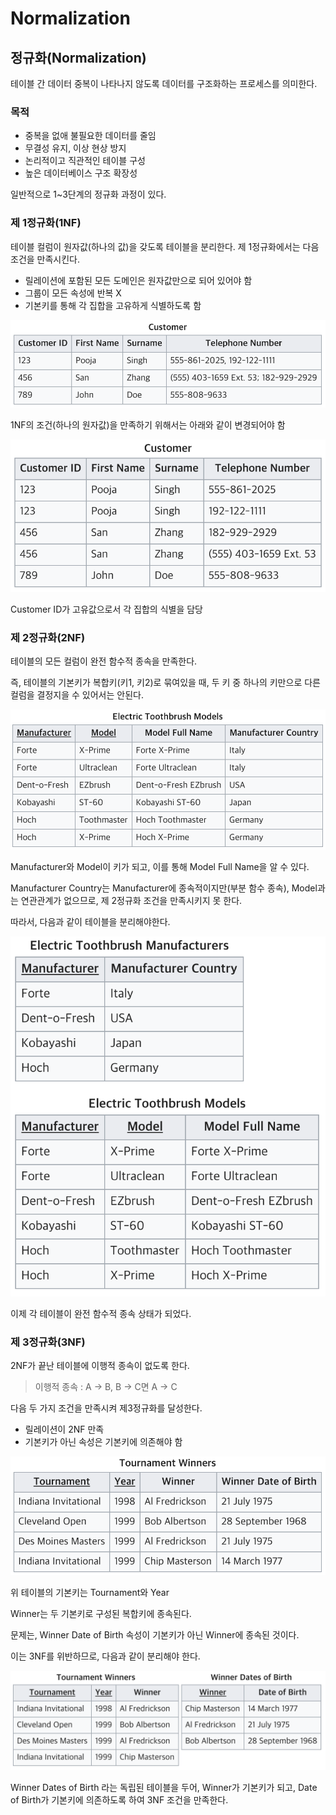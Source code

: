 ﻿# Normalization
## 정규화(Normalization)
테이블 간 데이터 중복이 나타나지 않도록 데이터를 구조화하는 프로세스를 의미한다.

### 목적
- 중복을 없애 불필요한 데이터를 줄임
- 무결성 유지, 이상 현상 방지
- 논리적이고 직관적인 테이블 구성
- 높은 데이터베이스 구조 확장성

일반적으로 1~3단계의 정규화 과정이 있다.

### 제 1정규화(1NF)
테이블 컬럼이 원자값(하나의 값)을 갖도록 테이블을 분리한다.
제 1정규화에서는 다음 조건을 만족시킨다.

- 릴레이션에 포함된 모든 도메인은 원자값만으로 되어 있어야 함
- 그룹이 모든 속성에 반복 X
- 기본키를 통해 각 집합을 고유하게 식별하도록 함

![1nf-1](sejigner/img/db/normalization/1.png)

1NF의 조건(하나의 원자값)을 만족하기 위해서는 아래와 같이 변경되어야 함

![1nf-2](sejigner/img/db/normalization/2.png)

Customer ID가 고유값으로서 각 집합의 식별을 담당

### 제 2정규화(2NF)
테이블의 모든 컬럼이 완전 함수적 종속을 만족한다.

즉, 테이블의 기본키가 복합키(키1, 키2)로 묶여있을 때, 두 키 중 하나의 키만으로 다른 컬럼을 결정지을 수 있어서는 안된다. 

![2nf-1](sejigner/img/db/normalization/3.png)

Manufacturer와 Model이 키가 되고, 이를 통해 Model Full Name을 알 수 있다.

Manufacturer Country는 Manufacturer에 종속적이지만(부분 함수 종속), Model과는 연관관계가 없으므로, 제 2정규화 조건을 만족시키지 못 한다.

따라서, 다음과 같이 테이블을 분리해야한다.

![2nf-2](sejigner/img/db/normalization/4.png)

이제 각 테이블이 완전 함수적 종속 상태가 되었다.

### 제 3정규화(3NF)
2NF가 끝난 테이블에 이행적 종속이 없도록 한다.
> 이행적 종속 : A -> B, B -> C면 A -> C

다음 두 가지 조건을 만족시켜 제3정규화를 달성한다.

- 릴레이션이 2NF 만족
- 기본키가 아닌 속성은 기본키에 의존해야 함

![3nf-1](sejigner/img/db/normalization/5.png)

위 테이블의 기본키는 Tournament와 Year

Winner는 두 기본키로 구성된 복합키에 종속된다.

문제는, Winner Date of Birth 속성이 기본키가 아닌 Winner에 종속된 것이다.

이는 3NF를 위반하므로, 다음과 같이 분리해야 한다.

![3nf-2](sejigner/img/db/normalization/6.png)

Winner Dates of Birth 라는 독립된 테이블을 두어, Winner가 기본키가 되고, Date of Birth가 기본키에 의존하도록 하여 3NF 조건을 만족한다.
